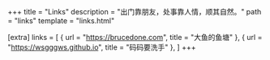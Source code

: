 +++
title = "Links"
description = "出门靠朋友，处事靠人情，顺其自然。"
path = "links"
template = "links.html"

[extra]
links = [
	{ url = "https://brucedone.com", title = "大鱼的鱼塘" },
	{ url = "https://wsgggws.github.io", title = "码码要洗手" },
]
+++

